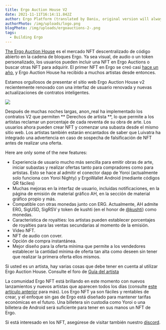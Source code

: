 ```yaml
---
title: Ergo Auction House V2
date: 2021-11-11T16:14:11.842Z
author: Ergo Platform (translated by Daniu, original version will always prevail)
authorPhoto: /img/uploads/logo.png
blogPhoto: /img/uploads/ergoauctions-2-.png
tags:
  - Building Ergo
---
```

<!--StartFragment-->

[The Ergo Auction House](https://ergoauctions.org/) es el mercado NFT descentralizado de código abierto en la cadena de bloques Ergo. Ya sea visual, de audio o un token personalizado, los usuarios pueden incluir una NFT en Ergo Auctions o buscar otras NFT para adquirir. El primer NFT en Ergo se creó casi [hace un año](https://ergoplatform.org/en/blog/2020-10-19-the-first-ergo-nft-auction-is-under-way/ ), y Ergo Auction House ha recibido a muchos artistas desde entonces.

Estamos orgullosos de presentar el sitio web Ergo Auction House v2 recientemente renovado con una interfaz de usuario renovada y nuevas actualizaciones de contratos inteligentes.

![](https://lh5.googleusercontent.com/WyneQrI2oPwKd7tqzk0Lo8r_xLuyD22YscOKeZPLBymYVHAEWTFlZXk655aYlZ112JwXhrwr-jkvCaMOf5GrpPkfWu-CIZKW4QhsIBAnsx6DWIFpSiGnlLTmG35mXLDij32GJ1D_)

Después de muchas noches largas, anon_real ha implementado los contratos V2 que permiten ** Derechos de artista **, lo que permite a los artistas reclamar un porcentaje de cada reventa de su obra de arte. Los usuarios ahora pueden crear NFT y comenzar una subasta desde el mismo sitio web. Los artistas también estarán encantados de saber que Luivatra ha integrado una advertencia en caso de sospecha de falsificación de NFT antes de realizar una oferta.

Here are only some of the new features:

* Experiencia de usuario mucho más sencilla para emitir obras de arte, iniciar subastas y realizar ofertas tanto para compradores como para artistas. Esto se hace al admitir el conector dapp de Yoroi (actualmente solo funciona con Yoroi Nighty) y ErgoWallet Android (mediante códigos QR fáciles)
* Muchas mejoras en la interfaz de usuario, incluidas notificaciones, en la página de emisión de material gráfico AH, en la sección de material gráfico propio y más.
* Compatible con otras monedas junto con ERG. Actualmente, AH admite ERG, SigUSD, SigRSV y token de kushti (en el honor de [@kushti](https://www.ergoforum.org/u/kushti)) como monedas.
* Característica de royalties: los artistas pueden establecer porcentajes de royalties para las ventas secundarias al momento de la emisión.
* Video NFT.
* NFT de audio con cover.
* Opción de compra instantánea.
* Mejor diseño para la oferta mínima que permite a los vendedores establecer la cantidad mínima de oferta tan alta como deseen sin tener que realizar la primera oferta ellos mismos.


Si usted es un artista, hay varias cosas que debe tener en cuenta al utilizar Ergo Auction House. Consulte el foro de [Guía del artista](https://www.ergoforum.org/t/artist-guideline/2929)

La comunidad Ergo NFT está brillando en este momento con nuevos lanzamientos y nuevos artistas que aparecen todos los días (consulte [este artículo anterior](https://ergoplatform.org/en/blog/2021-11-01-ergo-new-standard-for-nfts/) para más). Los Ergo NFT ya son fáciles y rentables de crear, y el enfoque sin gas de Ergo está diseñado para mantener tarifas económicas en el futuro. Una billetera sin custodia como Yoroi o una billetera de Android será suficiente para tener en sus manos un NFT de Ergo.

Si está interesado en los NFT, asegúrese de visitar también nuestro [discord](https://discord.com/channels/668903786361651200/892812133593677894).

<!--EndFragment-->